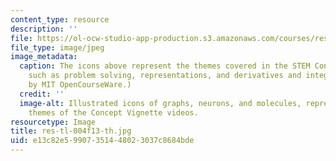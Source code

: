 ```yaml
---
content_type: resource
description: ''
file: https://ol-ocw-studio-app-production.s3.amazonaws.com/courses/res-tll-004-stem-concept-videos-fall-2013/e13c82e59907351448023037c8684bde_res-tl-004f13-th.jpg
file_type: image/jpeg
image_metadata:
  caption: The icons above represent the themes covered in the STEM Concept Videos,
    such as problem solving, representations, and derivatives and integrals. (Image
    by MIT OpenCourseWare.)
  credit: ''
  image-alt: Illustrated icons of graphs, neurons, and molecules, representing the
    themes of the Concept Vignette videos.
resourcetype: Image
title: res-tl-004f13-th.jpg
uid: e13c82e5-9907-3514-4802-3037c8684bde
---
```

